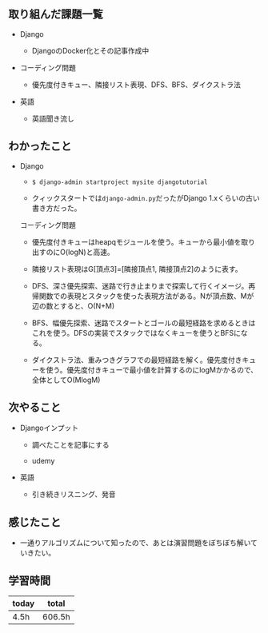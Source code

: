 

## 取り組んだ課題一覧

- Django

   - DjangoのDocker化とその記事作成中

- コーディング問題

   - 優先度付きキュー、隣接リスト表現、DFS、BFS、ダイクストラ法

- 英語

   - 英語聞き流し

## わかったこと

- Django

   - `$ django-admin startproject mysite djangotutorial `

   - クィックスタートでは`django-admin.py`だったがDjango 1.xくらいの古い書き方だった。

   コーディング問題

   - 優先度付きキューはheapqモジュールを使う。キューから最小値を取り出すのにO(logN)と高速。

   - 隣接リスト表現はG\[頂点3\]=\[隣接頂点1, 隣接頂点2\]のように表す。

   - DFS、深さ優先探索、迷路で行き止まりまで探索して行くイメージ。再帰関数での表現とスタックを使った表現方法がある。Nが頂点数、Mが辺の数とすると、O(N+M)

   - BFS、幅優先探索、迷路でスタートとゴールの最短経路を求めるときはこれを使う。DFSの実装でスタックではなくキューを使うとBFSになる。

   - ダイクストラ法、重みつきグラフでの最短経路を解く。優先度付きキューを使う。優先度付きキューで最小値を計算するのにlogMかかるので、全体としてO(MlogM)

## 次やること

- Djangoインプット

   - 調べたことを記事にする

   - udemy

- 英語

   - 引き続きリスニング、発音

## 感じたこと

- 一通りアルゴリズムについて知ったので、あとは演習問題をぼちぼち解いていきたい。

## 学習時間

| today | total | 
|---|---|
| 4\.5h | 606\.5h | 


